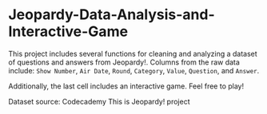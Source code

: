 # Jeopardy-Data-Analysis-and-Interactive-Game

This project includes several functions for cleaning and analyzing a dataset of questions and answers from Jeopardy!.
Columns from the raw data include: `Show Number`, `Air Date`, `Round`, `Category`, `Value`, `Question`, and `Answer`.

Additionally, the last cell includes an interactive game. Feel free to play!

Dataset source: Codecademy This is Jeopardy! project
